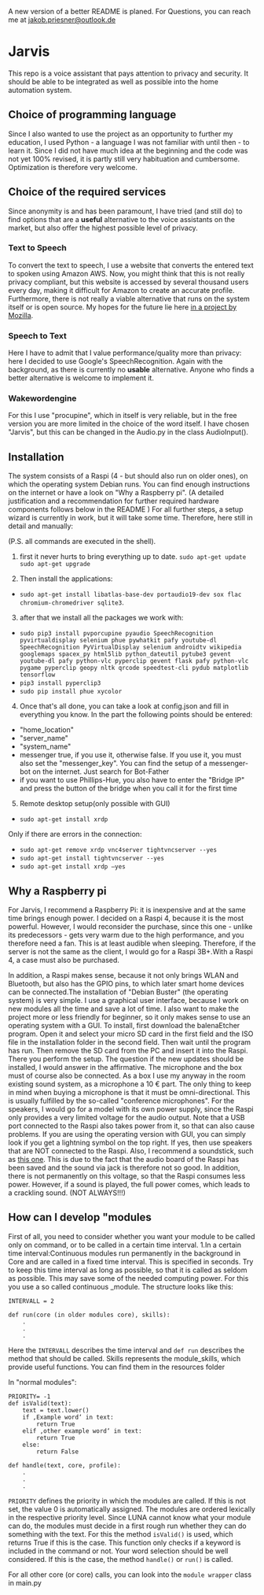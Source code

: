 
A new version of a better README is planed. For Questions, you can reach me at jakob.priesner@outlook.de


# Jarvis

This repo is a voice assistant that pays attention to privacy and security. It should be able to be integrated as well as possible into the home automation system.

## Choice of programming language
Since I also wanted to use the project as an opportunity to further my education, I used Python - a language I was not familiar with until then - to learn it. Since I did not have much idea at the beginning and the code was not yet 100% revised, it is partly still very habituation and cumbersome. Optimization is therefore very welcome.

## Choice of the required services
Since anonymity is and has been paramount, I have tried (and still do) to find options that are a **useful** alternative to the voice assistants on the market, but also offer the highest possible level of privacy. 

### Text to Speech
To convert the text to speech, I use a website that converts the entered text to spoken using Amazon AWS. Now, you might think that this is not really privacy compliant, but this website is accessed by several thousand users every day, making it difficult for Amazon to create an accurate profile.  Furthermore, there is not really a viable alternative that runs on the system itself or is open source. My hopes for the future lie here [in a project by Mozilla](https://github.com/mozilla/TTS).

### Speech to Text
Here I have to admit that I value performance/quality more than privacy: here I decided to use Google's SpeechRecognition. Again with the background, as there is currently no **usable** alternative. Anyone who finds a better alternative is welcome to implement it.

### Wakewordengine
For this I use "procupine", which in itself is very reliable, but in the free version you are more limited in the choice of the word itself. I have chosen "Jarvis", but this can be changed in the Audio.py in the class AudioInput(). 

## Installation
The system consists of a Raspi (4 - but should also run on older ones), on which the operating system Debian runs. You can find enough instructions on the internet or have a look on "Why a Raspberry pi". (A detailed justification and a recommendation for further required hardware components follows below in the README )
For all further steps, a setup wizard is currently in work, but it will take some time. Therefore, here still in detail and manually:

(P.S. all commands are executed in the shell).

1. first it never hurts to bring everything up to date. 
`sudo apt-get update`
`sudo apt-get upgrade`

2. Then install the applications:
- `sudo apt-get install libatlas-base-dev portaudio19-dev sox flac chromium-chromedriver sqlite3`.

3. after that we install all the packages we work with:
- `sudo pip3 install pvporcupine pyaudio SpeechRecognition pyvirtualdisplay selenium phue pywhatkit pafy youtube-dl SpeechRecognition PyVirtualDisplay selenium androidtv wikipedia googlemaps spacex_py html5lib python_dateutil pytube3 gevent youtube-dl pafy python-vlc pyperclip gevent flask pafy python-vlc pygame pyperclip geopy nltk qrcode speedtest-cli pydub matplotlib tensorflow`
- `pip3 install pyperclip3`
- `sudo pip install phue xycolor`

4. Once that's all done, you can take a look at config.json and fill in everything you know. In the part the following points should be entered: 
- "home_location"
- "server_name"
- "system_name"
- messenger true, if you use it, otherwise false. If you use it, you must also set the "messenger_key". You can find the setup of a messenger-bot on the internet. Just search for Bot-Father
- if you want to use Phillips-Hue, you also have to enter the "Bridge IP" and press the button of the bridge when you call it for the first time

5. Remote desktop setup(only possible with GUI)
- `sudo apt-get install xrdp`

Only if there are errors in the connection:
- `sudo apt-get remove xrdp vnc4server tightvncserver --yes`
- `sudo apt-get install tightvncserver --yes`
- `sudo apt-get install xrdp –yes`

## Why a Raspberry pi
For Jarvis, I recommend a Raspberry Pi: it is inexpensive and at the same time brings enough power.  I decided on a Raspi 4, because it is the most powerful. However, I would reconsider the purchase, since this one - unlike its predecessors - gets very warm due to the high performance, and you therefore need a fan. This is at least audible when sleeping.  Therefore, if the server is not the same as the client, I would go for a Raspi 3B+.With a Raspi 4, a case must also be purchased.

In addition, a Raspi makes sense, because it not only brings WLAN and Bluetooth, but also has the GPIO pins, to which later smart home devices can be connected.The installation of "Debian Buster" (the operating system) is very simple. I use a graphical user interface, because I work on new modules all the time and save a lot of time. I also want to make the project more or less friendly for beginner, so it only makes sense to use an operating system with a GUI. To install, first download the balenaEtcher program.  Open it and select your micro SD card in the first field and the ISO file in the installation folder in the second field.   Then wait until the program has run. Then remove the SD card from the PC and insert it into the Raspi. There you perform the setup.  The question if the new updates should be installed, I would answer in the affirmative. The microphone and the box must of course also be connected.  As a box I use my anyway in the room existing sound system, as a microphone a 10 € part.  The only thing to keep in mind when buying a microphone is that it must be omni-directional. This is usually fulfilled by the so-called "conference microphones". For the speakers, I would go for a model with its own power supply, since the Raspi only provides a very limited voltage for the audio output. Note that a USB port connected to the Raspi also takes power from it, so that can also cause problems. If you are using the operating version with GUI, you can simply look if you get a lightning symbol on the top right.   If yes, then use speakers that are NOT connected to the Raspi. Also, I recommend a soundstick, such as [this one](https://www.amazon.de/gp/product/B00C7LXUDY/ref=ppx_yo_dt_b_asin_title_o05_s00?ie=UTF8&psc=1). This is due to the fact that the audio board of the Raspi has been saved and the sound via jack is therefore not so good. In addition, there is not permanently on this voltage, so that the Raspi consumes less power.  However, if a sound is played, the full power comes, which leads to a crackling sound. (NOT ALWAYS!!!)

## How can I develop "modules

First of all, you need to consider whether you want your module to be called only on command, or to be called in a certain time interval. 1.In a certain time interval:Continuous modules run permanently in the background in Core and are called in a fixed time interval.   This is specified in seconds.   Try to keep this time interval as long as possible, so that it is called as seldom as possible.  This may save some of the 
needed computing power. For this you use a so called continuous _module.  The structure looks like this: 
```
INTERVALL = 2

def run(core (in older modules core), skills):
    .
    .
    .
```
Here the `INTERVALL` describes the time interval and `def run` describes the method that should be called.
Skills represents the module_skills, which provide useful functions. You can find them in the resources folder

In "normal modules":

```
PRIORITY= -1
def isValid(text):
    text = text.lower()
    if ‚Example word‘ in text:
        return True
    elif ‚other example word‘ in text:
        return True
    else:
        return False

def handle(text, core, profile):
    .
    .
    .
```

`PRIORITY` defines the priority in which the modules are called. If this is not set, the value 0 is automatically assigned. The modules are ordered lexically in the respective priority level. Since LUNA cannot know what your module can do, the modules must decide in a first rough run whether they can do something with the text. For this the method `isValid()` is used, which returns True if this is the case. This function only checks if a keyword is included in the command or not. Your word selection should be well considered. If this is the case, the method `handle()` or `run()` is called.

For all other core (or core) calls, you can look into the `module wrapper` class in main.py

